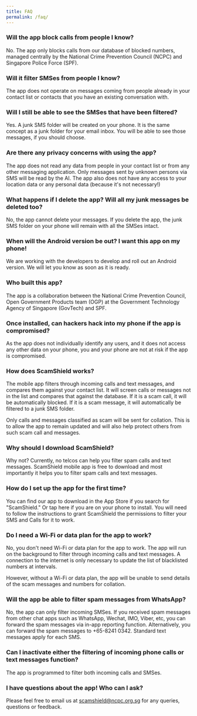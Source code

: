 ```yaml
---
title: FAQ
permalink: /faq/
---
```


### Will the app block calls from people I know?

No. The app only blocks calls from our database of blocked numbers, managed centrally by the National Crime Prevention Council (NCPC) and Singapore Police Force (SPF).

### Will it filter SMSes from people I know?

The app does not operate on messages coming from people already in your contact list or contacts that you have an existing conversation with.

### Will I still be able to see the SMSes that have been filtered?

Yes. A junk SMS folder will be created on your phone. It is the same concept as a junk folder for your email inbox. You will be able to see those messages, if you should choose.

### Are there any privacy concerns with using the app?

The app does not read any data from people in your contact list or from any other messaging application. Only messages sent by unknown persons via SMS will be read by the AI. The app also does not have any access to your location data or any personal data (because it&#39;s not necessary!)

### What happens if I delete the app? Will all my junk messages be deleted too?

No, the app cannot delete your messages. If you delete the app, the junk SMS folder on your phone will remain with all the SMSes intact.

### When will the Android version be out? I want this app on my phone!

We are working with the developers to develop and roll out an Android version. We will let you know as soon as it is ready.

### Who built this app?

The app is a collaboration between the National Crime Prevention Council, Open Government Products team (OGP) at the Government Technology Agency of Singapore (GovTech) and SPF.

### Once installed, can hackers hack into my phone if the app is compromised?

As the app does not individually identify any users, and it does not access any other data on your phone, you and your phone are not at risk if the app is compromised.

### How does ScamShield works?

The mobile app filters through incoming calls and text messages, and compares them against your contact list. It will screen calls or messages not in the list and compares that against the database. If it is a scam call, it will be automatically blocked. If it is a scam message, it will automatically be filtered to a junk SMS folder.

Only calls and messages classified as scam will be sent for collation. This is to allow the app to remain updated and will also help protect others from such scam call and messages.

### Why should I download ScamShield?

Why not? Currently, no telcos can help you filter spam calls and text messages. ScamShield mobile app is free to download and most importantly it helps you to filter spam calls and text messages.

### How do I set up the app for the first time?

You can find our app to download in the App Store if you search for &quot;ScamShield.&quot; Or tap here if you are on your phone to install. You will need to follow the instructions to grant ScamShield the permissions to filter your SMS and Calls for it to work.

### Do I need a Wi-Fi or data plan for the app to work?

No, you don&#39;t need Wi-Fi or data plan for the app to work. The app will run on the background to filter through incoming calls and text messages. A connection to the internet is only necessary to update the list of blacklisted numbers at intervals.

However, without a Wi-Fi or data plan, the app will be unable to send details of the scam messages and numbers for collation.

### Will the app be able to filter spam messages from WhatsApp?

No, the app can only filter incoming SMSes. If you received spam messages from other chat apps such as WhatsApp, Wechat, IMO, Viber, etc, you can forward the spam messages via in-app reporting function. Alternatively, you can forward the spam messages to +65-8241 0342. Standard text messages apply for each SMS.

### Can I inactivate either the filtering of incoming phone calls or text messages function?

The app is programmed to filter both incoming calls and SMSes.

### I have questions about the app! Who can I ask?

Please feel free to email us at [scamshield@ncpc.org.sg](mailto:scamshield@ncpc.org.sg) for any queries, questions or feedback.
